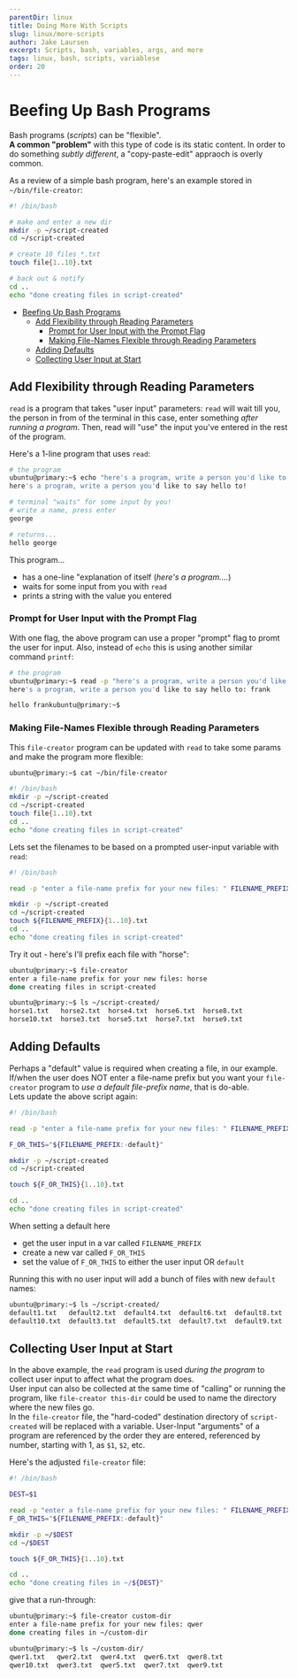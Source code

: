```yaml
---
parentDir: linux
title: Doing More With Scripts
slug: linux/more-scripts
author: Jake Laursen
excerpt: Scripts, bash, variables, args, and more
tags: linux, bash, scripts, variablese
order: 20
---
```


# Beefing Up Bash Programs
Bash programs (_scripts_) can be "flexible".  
**A common "problem"** with this type of code is its static content. In order to do something _subtly different_, a "copy-paste-edit" appraoch is overly common.  

As a review of a simple bash program, here's an example stored in `~/bin/file-creator`:  

```bash
#! /bin/bash

# make and enter a new dir
mkdir -p ~/script-created
cd ~/script-created

# create 10 files *.txt
touch file{1..10}.txt

# back out & notify
cd ..
echo "done creating files in script-created"
```


- [Beefing Up Bash Programs](#beefing-up-bash-programs)
  - [Add Flexibility through Reading Parameters](#add-flexibility-through-reading-parameters)
    - [Prompt for User Input with the Prompt Flag](#prompt-for-user-input-with-the-prompt-flag)
    - [Making File-Names Flexible through Reading Parameters](#making-file-names-flexible-through-reading-parameters)
  - [Adding Defaults](#adding-defaults)
  - [Collecting User Input at Start](#collecting-user-input-at-start)
## Add Flexibility through Reading Parameters
`read` is a program that takes "user input" parameters: `read` will wait till you, the person in from of the terminal in this case, enter something _after running a program_. Then, read will "use" the input you've entered in the rest of the program. 

Here's a 1-line program that uses `read`:
```bash
# the program
ubuntu@primary:~$ echo "here's a program, write a person you'd like to say hello to!" && read person && echo "hello "$person
here's a program, write a person you'd like to say hello to!

# terminal "waits" for some input by you!
# write a name, press enter
george

# returns...
hello george
```
This program...
- has a one-line "explanation of itself (_here's a program...._)
- waits for some input from you with `read`
- prints a string with the value you entered

### Prompt for User Input with the Prompt Flag  
With one flag, the above program can use a proper "prompt" flag to promt the user for input. Also, instead of `echo` this is using another similar command `printf`:
```bash
# the program
ubuntu@primary:~$ read -p "here's a program, write a person you'd like to say hello to: " person && printf "\nhello "$person
here's a program, write a person you'd like to say hello to: frank

hello frankubuntu@primary:~$ 
```

### Making File-Names Flexible through Reading Parameters
This `file-creator` program can be updated with `read` to take some params and make the program more flexible:  

```bash
ubuntu@primary:~$ cat ~/bin/file-creator

#! /bin/bash
mkdir -p ~/script-created
cd ~/script-created
touch file{1..10}.txt
cd ..
echo "done creating files in script-created"
```

Lets set the filenames to be based on a prompted user-input variable with `read`:
```bash
#! /bin/bash

read -p "enter a file-name prefix for your new files: " FILENAME_PREFIX

mkdir -p ~/script-created
cd ~/script-created
touch ${FILENAME_PREFIX}{1..10}.txt
cd ..
echo "done creating files in script-created"
```

Try it out - here's I'll prefix each file with "horse":  
```bash
ubuntu@primary:~$ file-creator 
enter a file-name prefix for your new files: horse
done creating files in script-created

ubuntu@primary:~$ ls ~/script-created/
horse1.txt   horse2.txt  horse4.txt  horse6.txt  horse8.txt
horse10.txt  horse3.txt  horse5.txt  horse7.txt  horse9.txt
```
## Adding Defaults
Perhaps a "default" value is required when creating a file, in our example. If/when the user does NOT enter a file-name prefix but you want your `file-creator` program to _use a default file-prefix name_, that is do-able.    
Lets update the above script again:  
```bash
#! /bin/bash

read -p "enter a file-name prefix for your new files: " FILENAME_PREFIX

F_OR_THIS="${FILENAME_PREFIX:-default}"

mkdir -p ~/script-created
cd ~/script-created

touch ${F_OR_THIS}{1..10}.txt

cd ..
echo "done creating files in script-created"
```
When setting a default here
- get the user input in a var called `FILENAME_PREFIX`
- create a new var called `F_OR_THIS`
- set the value of `F_OR_THIS` to either the user input OR `default`

Running this with no user input will add a bunch of files with new `default` names:
```bash
ubuntu@primary:~$ ls ~/script-created/
default1.txt   default2.txt  default4.txt  default6.txt  default8.txt
default10.txt  default3.txt  default5.txt  default7.txt  default9.txt
```

## Collecting User Input at Start
In the above example, the `read` program is used _during the program_ to collect user input to affect what the program does.  
User input can also be collected at the same time of "calling" or running the program, like `file-creator this-dir` could be used to name the directory where the new files go.  
In the `file-creator` file, the "hard-coded" destination directory of `script-created` will be replaced with a variable. User-Input "arguments" of a program are referenced by the order they are entered, referenced by number, starting with 1, as `$1`, `$2`, etc.  

Here's the adjusted `file-creator` file:  
```bash
#! /bin/bash

DEST=$1

read -p "enter a file-name prefix for your new files: " FILENAME_PREFIX
F_OR_THIS="${FILENAME_PREFIX:-default}"

mkdir -p ~/$DEST
cd ~/$DEST

touch ${F_OR_THIS}{1..10}.txt

cd ..
echo "done creating files in ~/${DEST}"
```

give that a run-through:
```bash
ubuntu@primary:~$ file-creator custom-dir
enter a file-name prefix for your new files: qwer
done creating files in ~/custom-dir

ubuntu@primary:~$ ls ~/custom-dir/
qwer1.txt   qwer2.txt  qwer4.txt  qwer6.txt  qwer8.txt
qwer10.txt  qwer3.txt  qwer5.txt  qwer7.txt  qwer9.txt
```